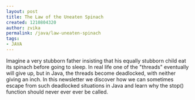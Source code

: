 ```yaml
---
layout: post
title: The Law of the Uneaten Spinach
created: 1210804320
author: zvika
permalink: /java/law-uneaten-spinach
tags:
- JAVA
---
```

<p><span class="thmr_call" id="thmr_42"><span class="thmr_call" id="thmr_6">Imagine a very stubborn father insisting that his equally stubborn child eat its spinach before going to sleep. In real life one of the &quot;threads&quot; eventually will give up, but in Java, the threads become deadlocked, with neither giving an inch. In this newsletter we discover how we can sometimes escape from such deadlocked situations in Java and learn why the stop() function should never ever ever be called.</span></span></p>
